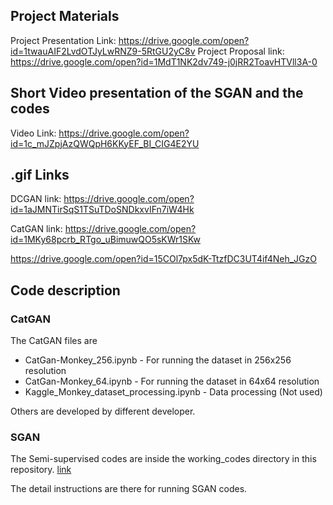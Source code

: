 ## Project Materials

Project Presentation Link: https://drive.google.com/open?id=1twauAIF2LvdOTJyLwRNZ9-5RtGU2yC8v
Project Proposal link: https://drive.google.com/open?id=1MdT1NK2dv749-j0jRR2ToavHTVll3A-0


## Short Video presentation of the SGAN and the codes

Video Link: https://drive.google.com/open?id=1c_mJZpjAzQWQpH6KKyEF_BI_CIG4E2YU

## .gif Links
DCGAN link: https://drive.google.com/open?id=1aJMNTirSqS1TSuTDoSNDkxvIFn7iW4Hk


CatGAN link: https://drive.google.com/open?id=1MKy68pcrb_RTgo_uBimuwQO5sKWr1SKw

https://drive.google.com/open?id=15COl7px5dK-TtzfDC3UT4if4Neh_JGzO


## Code description
### CatGAN
The CatGAN files are 
- CatGan-Monkey_256.ipynb - For running the dataset in 256x256 resolution
- CatGan-Monkey_64.ipynb - For running the dataset in 64x64 resolution
-  Kaggle_Monkey_dataset_processing.ipynb - Data processing (Not used)

Others are developed by different developer. 

### SGAN
The Semi-supervised codes are inside the working_codes directory in this repository. [link](https://github.com/mxahan/GAN_DL_project/tree/master/Working_codes)

The detail instructions are there for running SGAN codes.
